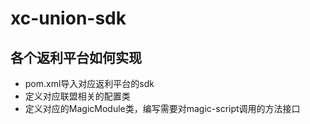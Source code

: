 # xc-union-sdk

## 各个返利平台如何实现

* pom.xml导入对应返利平台的sdk
* 定义对应联盟相关的配置类
* 定义对应的MagicModule类，编写需要对magic-script调用的方法接口


